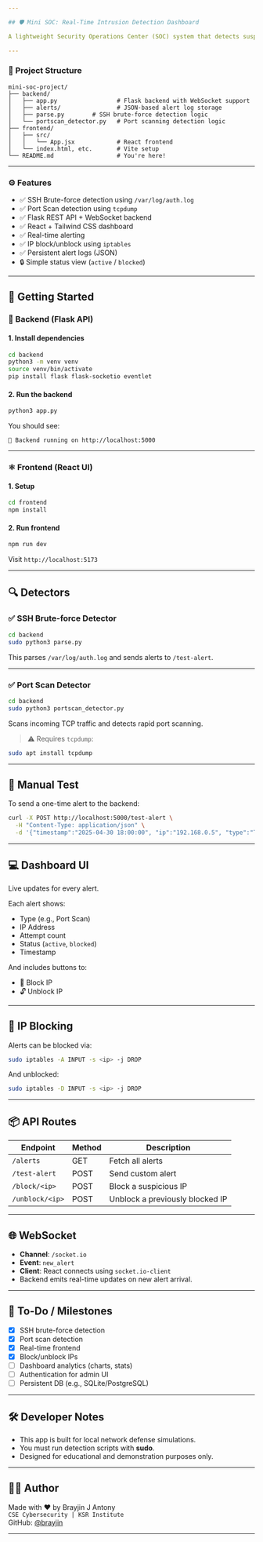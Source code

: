```yaml
---

## 🛡️ Mini SOC: Real-Time Intrusion Detection Dashboard

A lightweight Security Operations Center (SOC) system that detects suspicious activities like SSH brute-force attacks and port scanning on a Linux server, and provides a live dashboard with block/unblock controls.

---
```


### 📁 Project Structure

```
mini-soc-project/
├── backend/
│   ├── app.py                 # Flask backend with WebSocket support
│   ├── alerts/                # JSON-based alert log storage
│   ├── parse.py        # SSH brute-force detection logic
│   └── portscan_detector.py   # Port scanning detection logic
├── frontend/
│   ├── src/
│   │   └── App.jsx            # React frontend
│   └── index.html, etc.       # Vite setup
└── README.md                  # You're here!
```

---

### ⚙️ Features

- ✅ SSH Brute-force detection using `/var/log/auth.log`
- ✅ Port Scan detection using `tcpdump`
- ✅ Flask REST API + WebSocket backend
- ✅ React + Tailwind CSS dashboard
- ✅ Real-time alerting
- ✅ IP block/unblock using `iptables`
- ✅ Persistent alert logs (JSON)
- 🔒 Simple status view (`active` / `blocked`)

---

## 🚀 Getting Started

### 🐍 Backend (Flask API)

#### 1. Install dependencies

```bash
cd backend
python3 -m venv venv
source venv/bin/activate
pip install flask flask-socketio eventlet
```

#### 2. Run the backend

```bash
python3 app.py
```

You should see:

```
🚀 Backend running on http://localhost:5000
```

---

### ⚛️ Frontend (React UI)

#### 1. Setup

```bash
cd frontend
npm install
```

#### 2. Run frontend

```bash
npm run dev
```

Visit `http://localhost:5173`

---

## 🔍 Detectors

### ✅ SSH Brute-force Detector

```bash
cd backend
sudo python3 parse.py
```

This parses `/var/log/auth.log` and sends alerts to `/test-alert`.

---

### ✅ Port Scan Detector

```bash
cd backend
sudo python3 portscan_detector.py
```

Scans incoming TCP traffic and detects rapid port scanning.

> ⚠️ Requires `tcpdump`:
```bash
sudo apt install tcpdump
```

---

## 🧪 Manual Test

To send a one-time alert to the backend:

```bash
curl -X POST http://localhost:5000/test-alert \
  -H "Content-Type: application/json" \
  -d '{"timestamp":"2025-04-30 18:00:00", "ip":"192.168.0.5", "type":"Test Alert", "attempts":5, "status":"active"}'
```

---

## 💻 Dashboard UI

Live updates for every alert.

Each alert shows:

- Type (e.g., Port Scan)
- IP Address
- Attempt count
- Status (`active`, `blocked`)
- Timestamp

And includes buttons to:

- 🚫 Block IP
- 🔓 Unblock IP

---

## 🔐 IP Blocking

Alerts can be blocked via:

```bash
sudo iptables -A INPUT -s <ip> -j DROP
```

And unblocked:

```bash
sudo iptables -D INPUT -s <ip> -j DROP
```

---

## 📦 API Routes

| Endpoint                  | Method | Description                |
|---------------------------|--------|----------------------------|
| `/alerts`                | GET    | Fetch all alerts           |
| `/test-alert`            | POST   | Send custom alert          |
| `/block/<ip>`            | POST   | Block a suspicious IP      |
| `/unblock/<ip>`          | POST   | Unblock a previously blocked IP |

---

## 🌐 WebSocket

- **Channel**: `/socket.io`
- **Event**: `new_alert`
- **Client**: React connects using `socket.io-client`
- Backend emits real-time updates on new alert arrival.

---

## 🧠 To-Do / Milestones

- [x] SSH brute-force detection
- [x] Port scan detection
- [x] Real-time frontend
- [x] Block/unblock IPs
- [ ] Dashboard analytics (charts, stats)
- [ ] Authentication for admin UI
- [ ] Persistent DB (e.g., SQLite/PostgreSQL)

---

## 🛠️ Developer Notes

- This app is built for local network defense simulations.
- You must run detection scripts with **sudo**.
- Designed for educational and demonstration purposes only.

---

## 🧑‍💻 Author

Made with ❤️ by Brayjin J Antony  
`CSE Cybersecurity | KSR Institute`  
GitHub: [@brayjin](https://github.com/brayjin)

---
